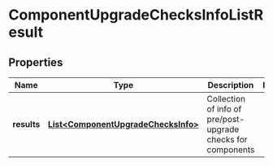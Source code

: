 # ComponentUpgradeChecksInfoListResult

## Properties
Name | Type | Description | Notes
------------ | ------------- | ------------- | -------------
**results** | [**List&lt;ComponentUpgradeChecksInfo&gt;**](ComponentUpgradeChecksInfo.md) | Collection of info of pre/post-upgrade checks for components | 
